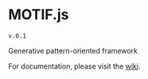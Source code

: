 # MOTIF.js
`v.0.1`

Generative pattern-oriented framework

For documentation, please visit the [wiki](./motif-js/wiki).
